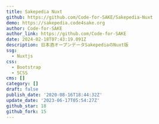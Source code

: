```yaml
---
title: Sakepedia Nuxt
github: https://github.com/Code-for-SAKE/Sakepedia-Nuxt
demo: https://sakepedia.code4sake.org
author: Code-for-SAKE
author_link: https://github.com/Code-for-SAKE
date: 2024-02-18T07:43:19.091Z
description: 日本酒オープンデータSakepediaのNuxt版
ssg:
  - Nuxtjs
css:
  - Bootstrap
  - SCSS
cms: []
category: []
draft: false
publish_date: '2020-08-16T18:44:32Z'
update_date: '2023-06-17T05:54:27Z'
github_star: 18
github_fork: 15
---
```

